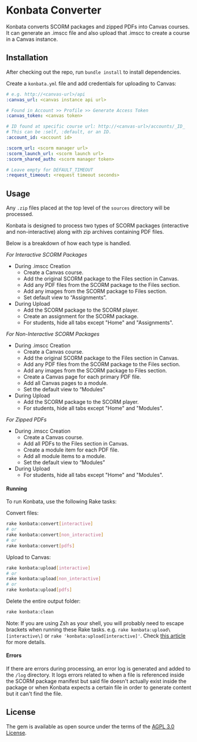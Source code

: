 <!-- Copyright (C) 2017  Atomic Jolt

This program is free software: you can redistribute it and/or modify
it under the terms of the GNU Affero General Public License as published by
the Free Software Foundation, either version 3 of the License, or
(at your option) any later version.

This program is distributed in the hope that it will be useful,
but WITHOUT ANY WARRANTY; without even the implied warranty of
MERCHANTABILITY or FITNESS FOR A PARTICULAR PURPOSE.  See the
GNU Affero General Public License for more details.

You should have received a copy of the GNU Affero General Public License
along with this program.  If not, see <http://www.gnu.org/licenses/>. -->

# Konbata Converter

Konbata converts SCORM packages and zipped PDFs into Canvas courses. It can generate an .imscc file and also upload that .imscc to create a course in a Canvas instance.

## Installation

After checking out the repo, run `bundle install` to install dependencies.

Create a `konbata.yml` file and add credentials for uploading to Canvas:
```yaml
# e.g. http://<canvas-url>/api
:canvas_url: <canvas instance api url>

# Found in Account >> Profile >> Generate Access Token
:canvas_token: <canvas token>

# ID found at specific course url: http://<canvas-url>/accounts/_ID_
# This can be :self, :default, or an ID.
:account_id: <account id>

:scorm_url: <scorm manager url>
:scorm_launch_url: <scorm launch url>
:scorm_shared_auth: <scorm manager token>

# Leave empty for DEFAULT_TIMEOUT
:request_timeout: <request timeout seconds>
```

## Usage

Any `.zip` files placed at the top level of the `sources` directory will be processed.

Konbata is designed to process two types of SCORM packages (interactive and non-interactive) along with zip archives containing PDF files.

Below is a breakdown of how each type is handled.

_For Interactive SCORM Packages_
- During .imscc Creation
  - Create a Canvas course.
  - Add the original SCORM package to the Files section in Canvas.
  - Add any PDF files from the SCORM package to the Files section.
  - Add any images from the SCORM package to Files section.
  - Set default view to “Assignments”.
- During Upload
  - Add the SCORM package to the SCORM player.
  - Create an assignment for the SCORM package.
  - For students, hide all tabs except "Home" and "Assignments".

_For Non-Interactive SCORM Packages_
- During .imscc Creation
  - Create a Canvas course.
  - Add the original SCORM package to the Files section in Canvas.
  - Add any PDF files from the SCORM package to the Files section.
  - Add any images from the SCORM package to Files section.
  - Create a Canvas page for each primary PDF file.
  - Add all Canvas pages to a module.
  - Set the default view to “Modules”
- During Upload
  - Add the SCORM package to the SCORM player.
  - For students, hide all tabs except "Home" and "Modules".

_For Zipped PDFs_
- During .imscc Creation
  - Create a Canvas course.
  - Add all PDFs to the Files section in Canvas.
  - Create a module item for each PDF file.
  - Add all module items to a module.
  - Set the default view to “Modules”
- During Upload
  - For students, hide all tabs except "Home" and "Modules".

#### Running

To run Konbata, use the following Rake tasks:

Convert files:
```bash
rake konbata:convert[interactive]
# or
rake konbata:convert[non_interactive]
# or
rake konbata:convert[pdfs]
```

Upload to Canvas:
```bash
rake konbata:upload[interactive]
# or
rake konbata:upload[non_interactive]
# or
rake konbata:upload[pdfs]
```

Delete the entire output folder:
```bash
rake konbata:clean
```

Note: If you are using Zsh as your shell, you will probably need to escape brackets when running these Rake tasks. e.g. `rake konbata:upload\[interactive\]` or `rake 'konbata:upload[interactive]'`. Check [this article](https://robots.thoughtbot.com/how-to-use-arguments-in-a-rake-task) for more details.

#### Errors

If there are errors during processing, an error log is generated and added to the `/log` directory. It logs errors related to when a file is referenced inside the SCORM package manifest but said file doesn't actually exist inside the package or when Konbata expects a certain file in order to generate content but it can't find the file.

## License

The gem is available as open source under the terms of the [AGPL 3.0 License](http://www.gnu.org/licenses/).
